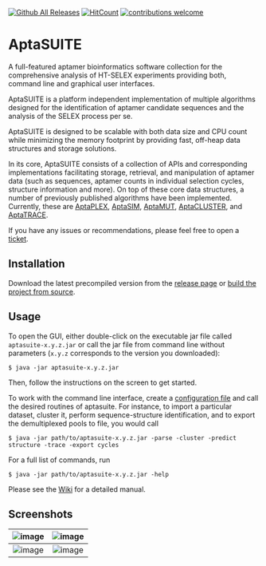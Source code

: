 [![Github All Releases](https://img.shields.io/github/downloads/drivenbyentropy/aptasuite/total.svg)](https://github.com/drivenbyentropy/aptasuite/releases)
[![HitCount](http://hits.dwyl.io/drivenbyentropy/aptasuite.svg)](http://hits.dwyl.io/drivenbyentropy/aptasuite)
[![contributions welcome](https://img.shields.io/badge/contributions-welcome-brightgreen.svg?style=flat)](https://github.com/drivenbyentropy/aptasuite/issues)

# AptaSUITE
A full-featured aptamer bioinformatics software collection for the comprehensive analysis of HT-SELEX experiments providing both, command line and graphical user interfaces.

AptaSUITE is a platform independent implementation of multiple algorithms designed for the identification of aptamer candidate sequences and the analysis of the SELEX process per se.

AptaSUITE is designed to be scalable with both data size and CPU count while minimizing the memory footprint by providing fast, off-heap data structures and storage solutions.

In its core, AptaSUITE consists of a collection of APIs and corresponding implementations facilitating storage, retrieval, and manipulation of aptamer data (such as sequences, aptamer counts in individual selection cycles, structure information and more). On top of these core data structures, a number of previously published algorithms have been implemented. Currently, these are [AptaPLEX](https://www.ncbi.nlm.nih.gov/pubmed/27080809), [AptaSIM](https://www.ncbi.nlm.nih.gov/pubmed/25870409), [AptaMUT](https://www.ncbi.nlm.nih.gov/pubmed/25870409), [AptaCLUSTER](https://www.ncbi.nlm.nih.gov/pubmed/25558474), and [AptaTRACE](https://www.ncbi.nlm.nih.gov/pubmed/27467247).

If you have any issues or recommendations, please feel free to open a [ticket](https://github.com/drivenbyentropy/aptasuite/issues).

## Installation
Download the latest precompiled version from the [release page](https://github.com/drivenbyentropy/aptasuite/releases) or [build the project from source](https://github.com/drivenbyentropy/aptasuite/wiki/Compiling-from-source).

## Usage
To open the GUI, either double-click on the executable jar file called ``aptasuite-x.y.z.jar`` or call the jar file from command line without parameters (``x.y.z`` corresponds to the version you downloaded):
```
$ java -jar aptasuite-x.y.z.jar
```
Then, follow the instructions on the screen to get started.

To work with the command line interface, create a [configuration file](https://github.com/drivenbyentropy/aptasuite/wiki/The-configuration-file) and call the desired routines of aptasuite. For instance, to import a particular dataset, cluster it, perform sequence-structure identification, and to export the demultiplexed pools to file, you would call
```
$ java -jar path/to/aptasuite-x.y.z.jar -parse -cluster -predict structure -trace -export cycles
```
For a full list of commands, run
```
$ java -jar path/to/aptasuite-x.y.z.jar -help 
```

Please see the [Wiki](https://github.com/drivenbyentropy/aptasuite/wiki) for a detailed manual.

## Screenshots
![image](https://drivenbyentropy.github.io/images/screnshot2.png)  |  ![image](https://drivenbyentropy.github.io/images/screnshot4.png)
:-------------------------:|:-------------------------:
![image](https://drivenbyentropy.github.io/images/screnshot1.png)  |  ![image](https://drivenbyentropy.github.io/images/screnshot3.png)

